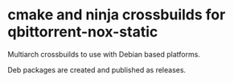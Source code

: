 # cmake and ninja crossbuilds for qbittorrent-nox-static

Multiarch crossbuilds to use with Debian based platforms.

Deb packages are created and published as releases.
